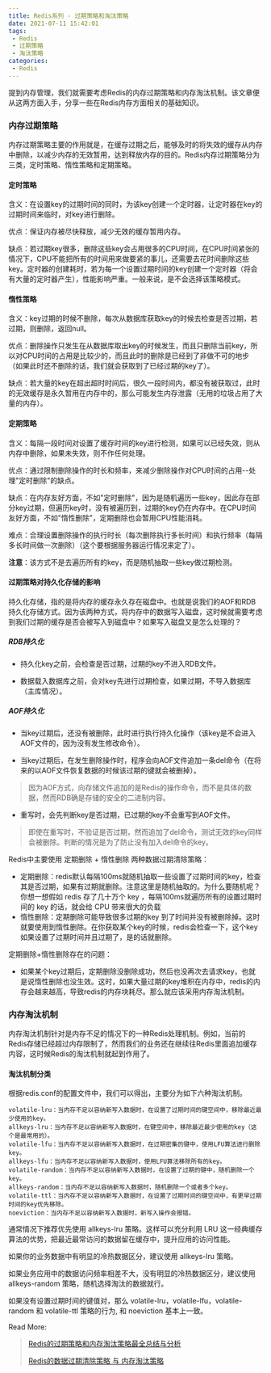 ```yaml
---
title: Redis系列 - 过期策略和淘汰策略
date: 2021-07-11 15:42:01
tags:
 - Redis
 - 过期策略
 - 淘汰策略
categories:
 - Redis
---
```


提到内存管理，我们就需要考虑Redis的内存过期策略和内存淘汰机制。该文章便从这两方面入手，分享一些在Redis内存方面相关的基础知识。

### 内存过期策略

内存过期策略主要的作用就是，在缓存过期之后，能够及时的将失效的缓存从内存中删除，以减少内存的无效暂用，达到释放内存的目的。Redis内存过期策略分为三类，定时策略、惰性策略和定期策略。

#### 定时策略

含义：在设置key的过期时间的同时，为该key创建一个定时器，让定时器在key的过期时间来临时，对key进行删除。

优点：保证内存被尽快释放，减少无效的缓存暂用内存。

缺点：若过期key很多，删除这些key会占用很多的CPU时间，在CPU时间紧张的情况下，CPU不能把所有的时间用来做要紧的事儿，还需要去花时间删除这些key。定时器的创建耗时，若为每一个设置过期时间的key创建一个定时器（将会有大量的定时器产生），性能影响严重。一般来说，是不会选择该策略模式。

#### 惰性策略

含义：key过期的时候不删除，每次从数据库获取key的时候去检查是否过期，若过期，则删除，返回null。

优点：删除操作只发生在从数据库取出key的时候发生，而且只删除当前key，所以对CPU时间的占用是比较少的，而且此时的删除是已经到了非做不可的地步（如果此时还不删除的话，我们就会获取到了已经过期的key了）。

缺点：若大量的key在超出超时时间后，很久一段时间内，都没有被获取过，此时的无效缓存是永久暂用在内存中的，那么可能发生内存泄露（无用的垃圾占用了大量的内存）。

#### 定期策略

含义：每隔一段时间对设置了缓存时间的key进行检测，如果可以已经失效，则从内存中删除，如果未失效，则不作任何处理。

优点：通过限制删除操作的时长和频率，来减少删除操作对CPU时间的占用--处理"定时删除"的缺点。

缺点：在内存友好方面，不如"定时删除"，因为是随机遍历一些key，因此存在部分key过期，但遍历key时，没有被遍历到，过期的key仍在内存中。在CPU时间友好方面，不如"惰性删除"，定期删除也会暂用CPU性能消耗。

难点：合理设置删除操作的执行时长（每次删除执行多长时间）和执行频率（每隔多长时间做一次删除）（这个要根据服务器运行情况来定了）。

**注意**：该方式不是去遍历所有的key，而是随机抽取一些key做过期检测。

#### 过期策略对持久化存储的影响

持久化存储，指的是将内存的缓存永久存在磁盘中。也就是说我们的AOF和RDB持久化存储方式。因为该两种方式，将内存中的数据写入磁盘，这时候就需要考虑到我们过期的缓存是否会被写入到磁盘中？如果写入磁盘又是怎么处理的？

##### RDB持久化

- 持久化key之前，会检查是否过期，过期的key不进入RDB文件。

- 数据载入数据库之前，会对key先进行过期检查，如果过期，不导入数据库（主库情况）。

##### AOF持久化

- 当key过期后，还没有被删除，此时进行执行持久化操作（该key是不会进入AOF文件的，因为没有发生修改命令）。

- 当key过期后，在发生删除操作时，程序会向AOF文件追加一条del命令（在将来的以AOF文件恢复数据的时候该过期的键就会被删掉）。

> 因为AOF方式，向存储文件追加的是Redis的操作命令，而不是具体的数据，然而RDB确是存储的安全的二进制内容。

- 重写时，会先判断key是否过期，已过期的key不会重写到AOF文件。

> 即使在重写时，不验证是否过期，然而追加了del命令，测试无效的key同样会被删除。判断的情况是为了防止没有加入del命令的key。

Redis中主要使用 定期删除 + 惰性删除 两种数据过期清除策略：

- 定期删除：redis默认每隔100ms就随机抽取一些设置了过期时间的key，检查其是否过期，如果有过期就删除。注意这里是随机抽取的。为什么要随机呢？你想一想假如 redis 存了几十万个 key ，每隔100ms就遍历所有的设置过期时间的 key 的话，就会给 CPU 带来很大的负载
- 惰性删除：定期删除可能导致很多过期的key 到了时间并没有被删除掉。这时就要使用到惰性删除。在你获取某个key的时候，redis会检查一下，这个key如果设置了过期时间并且过期了，是的话就删除。

定期删除+惰性删除存在的问题：

- 如果某个key过期后，定期删除没删除成功，然后也没再次去请求key，也就是说惰性删除也没生效。这时，如果大量过期的key堆积在内存中，redis的内存会越来越高，导致redis的内存块耗尽。那么就应该采用内存淘汰机制。

### 内存淘汰机制

内存淘汰机制针对是内存不足的情况下的一种Redis处理机制。例如，当前的Redis存储已经超过内存限制了，然而我们的业务还在继续往Redis里面追加缓存内容，这时候Redis的淘汰机制就起到作用了。

#### 淘汰机制分类

根据redis.conf的配置文件中，我们可以得出，主要分为如下六种淘汰机制。

```
volatile-lru：当内存不足以容纳新写入数据时，在设置了过期时间的键空间中，移除最近最少使用的key。
allkeys-lru：当内存不足以容纳新写入数据时，在键空间中，移除最近最少使用的key（这个是最常用的）。
volatile-lfu：当内存不足以容纳新写入数据时，在过期密集的键中，使用LFU算法进行删除key。
allkeys-lfu：当内存不足以容纳新写入数据时，使用LFU算法移除所有的key。
volatile-random：当内存不足以容纳新写入数据时，在设置了过期的键中，随机删除一个key。
allkeys-random：当内存不足以容纳新写入数据时，随机删除一个或者多个key。
volatile-ttl：当内存不足以容纳新写入数据时，在设置了过期时间的键空间中，有更早过期时间的key优先移除。
noeviction：当内存不足以容纳新写入数据时，新写入操作会报错。
```

通常情况下推荐优先使用 allkeys-lru 策略。这样可以充分利用 LRU 这一经典缓存算法的优势，把最近最常访问的数据留在缓存中，提升应用的访问性能。

如果你的业务数据中有明显的冷热数据区分，建议使用 allkeys-lru 策略。

如果业务应用中的数据访问频率相差不大，没有明显的冷热数据区分，建议使用 allkeys-random 策略，随机选择淘汰的数据就行。

如果没有设置过期时间的键值对，那么 volatile-lru，volatile-lfu，volatile-random 和 volatile-ttl 策略的行为, 和 noeviction 基本上一致。



Read More:

> [Redis的过期策略和内存淘汰策略最全总结与分析](https://segmentfault.com/a/1190000023060522)
>
> [Redis的数据过期清除策略 与 内存淘汰策略](https://blog.csdn.net/a745233700/article/details/85413179)